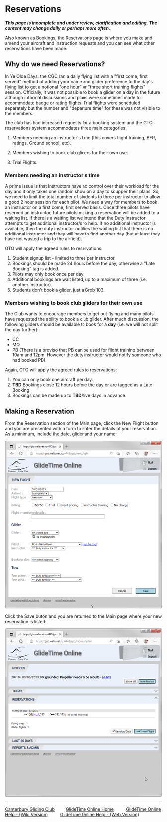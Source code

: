 # Reservations

***This page is incomplete and under review, clarification and editing.  The content may change daily or perhaps more often.***

Also known as Bookings, the Reservations page is where you make and amend your aircraft and instruction requests and you can see what other reservations have been made.

## Why do we need Reservations?

In Ye Olde Days, the CGC ran a daily flying list with a "first come, first served" method of adding your name and glider preference to the day's flying list to get a notional "one hour" or "three short training flights" session.  Officially, it was not possible to book a glider on a day in the future although informal discussions and plans were sometimes made to accommodate badge or rating flights.  Trial flights were scheduled separately but the number and "departure time" for these was not visible to the members.  

The club has had increased requests for a booking system and the GTO reservations system accommodates three main categories:

1. Members needing an instructor's time (this covers flight training, BFR, ratings, Ground school, etc).

1. Members wishing to book club gliders for their own use.

1. Trial Flights.

### Members needing an instructor's time  

A prime issue is that Instructors have no control over their workload for the day and it only takes one random show on a day to scupper their plans. So, we need to limit the total number of students to three per instructor to allow a good 2 hour session for each pilot. We need a way for members to book an instructor on a first come, first served basis. Once three pilots have reserved an instructor, future pilots making a reservation will be added to a waiting list.  If there is a waiting list we intend that the Duty Instructor attempts to get additional instructor/s to help. If no additional instructor is available, then the duty instructor notifies the waiting list that there is no additional instructor and they will have to find another day (but at least they have not wasted a trip to the airfield).

GTO will apply the agreed rules to reservations:
1. Student signup list - limited to three per instructor.
1. Bookings should be made 24 hours before the day, otherwise a "Late Booking" tag is added.
1. Pilots may only book once per day.
1. Additional bookings are wait listed, up to a maximum of three (i.e. another instructor).
1. Students don't book a glider, just a Grob 103.

### Members wishing to book club gliders for their own use

The Club wants to encourage members to get out flying and many pilots have requested the ability to book a club glider.  After much discussion, the following gliders should be available to book for a **day** (i.e. we will not split the day further):
* CC
* MQ
* PB (There is a proviso that PB can be used for flight training between 10am and 12pm. However the duty instructor would notify someone who had booked PB).

Again, GTO will apply the agreed rules to reservations:
1. You can only book one aircraft per day.
1. **TBD** Bookings close 12 hours before the day or are tagged as a Late Booking.
1. Bookings can be made up to **TBD**/five days in advance.

## Making a Reservation

From the  Reservation section of the Main page, click the New Flight button and you are presented with a form to enter the details of your reservation.  As a minimum, include the date, glider and your name:

![Reservation form](./assets/images/GTO_Reservation.png)

Click the Save buton and you are returned to the Main page where your new reservation is listed:

![Main with Reservation](./assets/images/GTO_Main_Reservation_Saved.png)

___
[Canterbury Gliding Club](https://canterburyglidingclub.nz/) &nbsp;&nbsp;&nbsp;&nbsp;&nbsp;&nbsp;&nbsp;&nbsp;[GlideTime Online Home](https://canterburyglidingclub.nz/gto) &nbsp;&nbsp;&nbsp;&nbsp;&nbsp;&nbsp;&nbsp;&nbsp; [GlideTime Online Help - (Wiki Version)](https://github.com/nallison/GTODocTest/wiki) &nbsp;&nbsp;&nbsp;&nbsp;&nbsp;&nbsp;&nbsp;&nbsp; [GlideTime Online Help - (Web Version)](https://nallison.github.io/GTODocTest/)